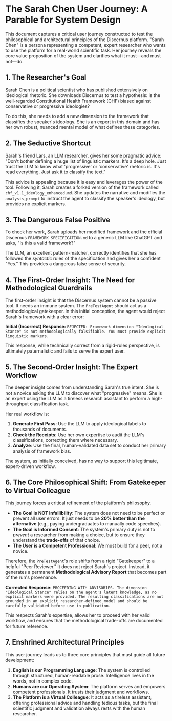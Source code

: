 # The Sarah Chen User Journey: A Parable for System Design

This document captures a critical user journey constructed to test the philosophical and architectural principles of the Discernus platform. "Sarah Chen" is a persona representing a competent, expert researcher who wants to use the platform for a real-world scientific task. Her journey reveals the core value proposition of the system and clarifies what it must—and must not—do.

## 1. The Researcher's Goal

Sarah Chen is a political scientist who has published extensively on ideological rhetoric. She downloads Discernus to test a hypothesis: is the well-regarded Constitutional Health Framework (CHF) biased against conservative or progressive ideologies?

To do this, she needs to add a new dimension to the framework that classifies the speaker's ideology. She is an expert in this domain and has her own robust, nuanced mental model of what defines these categories.

## 2. The Seductive Shortcut

Sarah's friend Lars, an LLM researcher, gives her some pragmatic advice: "Don't bother defining a huge list of linguistic markers. It's a deep hole. Just trust the LLM to know what 'progressive' or 'conservative' rhetoric is. It's read everything. Just ask it to classify the text."

This advice is appealing because it is easy and leverages the power of the tool. Following it, Sarah creates a forked version of the framework called `chf_v1.1_ideology_enhanced.md`. She updates the narrative and modifies the `analysis_prompt` to instruct the agent to classify the speaker's ideology, but provides no explicit markers.

## 3. The Dangerous False Positive

To check her work, Sarah uploads her modified framework and the official Discernus `FRAMEWORK_SPECIFICATION.md` to a generic LLM like ChatGPT and asks, "Is this a valid framework?"

The LLM, an excellent pattern-matcher, correctly identifies that she has followed the *syntactic* rules of the specification and gives her a confident "Yes." This provides a dangerous false sense of security.

## 4. The First-Order Insight: The Need for Methodological Guardrails

The first-order insight is that the Discernus system cannot be a passive tool. It needs an immune system. The `PreTestAgent` should act as a methodological gatekeeper. In this initial conception, the agent would reject Sarah's framework with a clear error:

**Initial (Incorrect) Response:** `REJECTED: Framework dimension "Ideological Stance" is not methodologically falsifiable. You must provide explicit linguistic markers.`

This response, while technically correct from a rigid-rules perspective, is ultimately paternalistic and fails to serve the expert user.

## 5. The Second-Order Insight: The Expert Workflow

The deeper insight comes from understanding Sarah's true intent. She is not a novice asking the LLM to discover what "progressive" means. She is an expert using the LLM as a tireless research assistant to perform a high-throughput classification task.

Her real workflow is:
1.  **Generate First Pass**: Use the LLM to apply ideological labels to thousands of documents.
2.  **Check the Receipts**: Use her own expertise to audit the LLM's classifications, correcting them where necessary.
3.  **Analyze**: Use the final, human-validated data set to conduct her primary analysis of framework bias.

The system, as initially conceived, has no way to support this legitimate, expert-driven workflow.

## 6. The Core Philosophical Shift: From Gatekeeper to Virtual Colleague

This journey forces a critical refinement of the platform's philosophy.

-   **The Goal is NOT Infallibility**: The system does not need to be perfect or prevent all user errors. It just needs to be **20% better than the alternative** (e.g., paying undergraduates to manually code speeches).
-   **The Goal is Informed Consent**: The system's primary duty is not to *prevent* a researcher from making a choice, but to ensure they understand the **trade-offs** of that choice.
-   **The User is a Competent Professional**: We must build for a peer, not a novice.

Therefore, the `PreTestAgent`'s role shifts from a rigid "Gatekeeper" to a helpful "Peer Reviewer." It does not reject Sarah's project. Instead, it generates a permanent **Methodological Advisory Report** that becomes part of the run's provenance.

**Corrected Response:** `PROCEEDING WITH ADVISORIES. The dimension "Ideological Stance" relies on the agent's latent knowledge, as no explicit markers were provided. The resulting classifications are not grounded in an explicit researcher-defined model and should be carefully validated before use in publication.`

This respects Sarah's expertise, allows her to proceed with her valid workflow, and ensures that the methodological trade-offs are documented for future reference.

## 7. Enshrined Architectural Principles

This user journey leads us to three core principles that must guide all future development:

1.  **English is our Programming Language**: The system is controlled through structured, human-readable prose. Intelligence lives in the words, not in complex code.
2.  **Humans are our Operating System**: The platform serves and empowers competent professionals. It trusts their judgment and workflows.
3.  **The Platform is a Virtual Colleague**: It acts as a tireless assistant, offering professional advice and handling tedious tasks, but the final scientific judgment and validation always rests with the human researcher. 